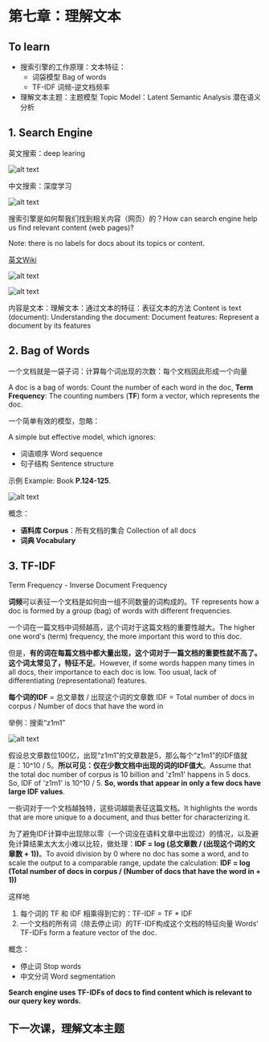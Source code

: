 [//]: # (Image References)

[image1]: ./Images/SearchEngine01.png
[image2]: ./Images/SearchEngine02.png
[image3]: ./Images/DeepLearningWiki01.png
[image4]: ./Images/DeepLearningWiki02.png
[image5]: ./Images/BagOfWords.jpg
[image6]: ./Images/z1m1_SearchResult.png

# 第七章：理解文本

## To learn

- 搜索引擎的工作原理：文本特征：
	+ 词袋模型 Bag of words
	+ TF-IDF 词频-逆文档频率
- 理解文本主题：主题模型 Topic Model：Latent Semantic Analysis 潜在语义分析

## 1. Search Engine

英文搜索：deep learing

![alt text][image1]

中文搜索：深度学习

![alt text][image2]

搜索引擎是如何帮我们找到相关内容（网页）的？How can search engine help us find relevant content (web pages)?

Note: there is no labels for docs about its topics or content.

[英文Wiki](https://en.wikipedia.org/wiki/Deep_learning)

![alt text][image3]

![alt text][image4]

内容是文本：理解文本：通过文本的特征：表征文本的方法
Content is text (document): Understanding the document: 
Document features: Represent a document by its features

## 2. Bag of Words

一个文档就是一袋子词：计算每个词出现的次数：每个文档因此形成一个向量

A doc is a bag of words: Count the number of each word in the doc, **Term Frequency**: The counting numbers (**TF**) form a vector, which represents the doc.

一个简单有效的模型，忽略：

A simple but effective model, which ignores:

- 词语顺序 Word sequence
- 句子结构 Sentence structure

示例 Example: Book **P.124-125**.

![alt text][image5]

概念：

- **语料库 Corpus**：所有文档的集合 Collection of all docs
- **词典 Vocabulary**

## 3. TF-IDF

Term Frequency - Inverse Document Frequency

**词频**可以表征一个文档是如何由一组不同数量的词构成的。TF represents how a doc is formed by a group (bag) of words with different frequencies.

一个词在一篇文档中词频越高，这个词对于这篇文档的重要性越大。The higher one word's (term) frequency, the more important this word to this doc.

但是，**有的词在每篇文档中都大量出现，这个词对于一篇文档的重要性就不高了。这个词太常见了，特征不足**。However, if some words happen many times in all docs, their importance to each doc is low. Too usual, lack of differentiating (representational) features.

**每个词的IDF** = 总文章数 / 出现这个词的文章数
IDF = Total number of docs in corpus / Number of docs that have the word in 

举例：搜索“z1m1”

![alt text][image6]

假设总文章数位100亿，出现“z1m1”的文章数是5，那么每个“z1m1”的IDF值就是：10^10 / 5。**所以可见：仅在少数文档中出现的词的IDF值大**。Assume that the total doc number of corpus is 10 billion and 'z1m1' happens in 5 docs. So, IDF of 'z1m1' is 10^10 / 5. **So, words that appear in only a few docs have large IDF values**.

一些词对于一个文档越独特，这些词越能表征这篇文档。It highlights the words that are more unique to a document, and thus better for characterizing it. 

为了避免IDF计算中出现除以零（一个词没在语料文章中出现过）的情况，以及避免计算结果太大太小难以比较，做处理：**IDF = log (总文章数 / (出现这个词的文章数 + 1))**。To avoid division by 0 where no doc has some a word, and to scale the output to a comparable range, update the calculation: **IDF = log (Total number of docs in corpus / (Number of docs that have the word in + 1))**

这样地

1. 每个词的 TF 和 IDF 相乘得到它的：TF-IDF = TF * IDF
2. 一个文档的所有词（除去停止词）的TF-IDF构成这个文档的特征向量 Words' TF-IDFs form a feature vector of the doc.

概念：

- 停止词 Stop words
- 中文分词 Word segmentation

**Search engine uses TF-IDFs of docs to find content which is relevant to our query key words.**

## 下一次课，理解文本主题

